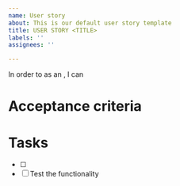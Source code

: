 ```yaml
---
name: User story
about: This is our default user story template
title: USER STORY <TITLE>
labels: ''
assignees: ''

---
```


In order to  as an , I can 

# Acceptance criteria



# Tasks

- [ ] 
- [ ] Test the functionality
